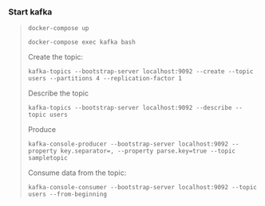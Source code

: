 ### Start kafka

> `docker-compose up`
> 
> `docker-compose exec kafka bash`
> 
> Create the topic: 
> 
> `kafka-topics --bootstrap-server localhost:9092 --create --topic users --partitions 4 --replication-factor 1`
> 
> Describe the topic
> 
> `kafka-topics --bootstrap-server localhost:9092 --describe --topic users`
> 
> Produce
> 
> `kafka-console-producer --bootstrap-server localhost:9092 --property key.separator=, --property parse.key=true --topic sampletopic`
> 
> 
> 
> Consume data from the topic:
> 
>  `kafka-console-consumer --bootstrap-server localhost:9092 --topic users --from-beginning`
